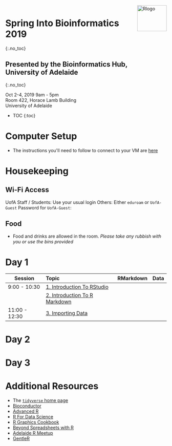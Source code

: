 <img src="https://www.r-project.org/logo/Rlogo.png" alt="Rlogo" border="0px" style="width:92px;height:81px;float:right">

# Spring Into Bioinformatics 2019 
{:.no_toc}

## Presented by the Bioinformatics Hub, <br> University of Adelaide 
{:.no_toc}

Oct 2-4, 2019
9am - 5pm  
Room 422, Horace Lamb Building  
University of Adelaide

* TOC
{:toc}


# Computer Setup

- The instructions you'll need to follow to connect to your VM are [here](setup)




# Housekeeping

## Wi-Fi Access

UofA Staff / Students: Use your usual login
Others: Either `eduroam` or `UofA-Guest`
Password for `UofA-Guest`: 

## Food

- Food and drinks are allowed in the room. *Please take any rubbish with you or use the bins provided*


# Day 1

| Session | Topic | RMarkdown | Data |
| ------- |:----- |:--------- |:---- |
| 9:00 - 10:30 | [1. Introduction To RStudio](Day_1/01_IntroRStudio.html) |  | |
|              | [2. Introduction To R Markdown](Day_1/02_IntroRMarkdown.html) | | |
| 11:00 - 12:30 | [3. Importing Data](Day_1/03_DataImport.html)


# Day 2

# Day 3


# Additional Resources

- The [`tidyverse` home page](https://www.tidyverse.org/)
- [Bioconductor](https://bioconductor.org/)
- [Advanced R](http://adv-r.had.co.nz/)
- [R For Data Science](http://r4ds.had.co.nz/)
- [R Graphics Cookbook](http://www.cookbook-r.com/Graphs/)
- [Beyond Spreadsheets with R](https://www.manning.com/books/beyond-spreadsheets-with-r?a_aid=datamungingwithr&a_bid=1dc44480)
- [Adelaide R Meetup](https://www.meetup.com/Adelaide-R-Users/)
- [GentleR]()